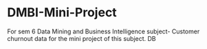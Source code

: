 # DMBI-Mini-Project

For sem 6 Data Mining and Business Intelligence subject- Customer churnout data for the mini project of this subject.
DB
